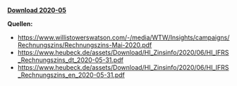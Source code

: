 [**Download 2020-05**](https://downgit.github.io/#/home?url=https://github.com/GeorgGoldbach/Zinsarchiv/tree/master/2020-05)

**Quellen:**
* https://www.willistowerswatson.com/-/media/WTW/Insights/campaigns/Rechnungszins/Rechnungszins-Mai-2020.pdf
* https://www.heubeck.de/assets/Download/HI_Zinsinfo/2020/06/HI_IFRS_Rechnungszins_dt_2020-05-31.pdf
* https://www.heubeck.de/assets/Download/HI_Zinsinfo/2020/06/HI_IFRS_Rechnungszins_en_2020-05-31.pdf
